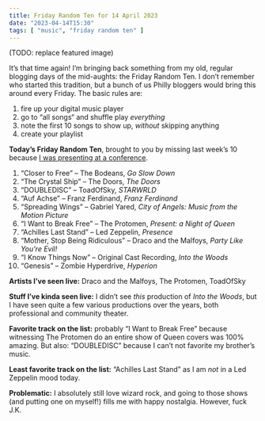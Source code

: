 ```yaml
---
title: Friday Random Ten for 14 April 2023
date: "2023-04-14T15:30"
tags: [ "music", "friday random ten" ]
---
```


(TODO: replace featured image)

It’s that time again! I’m bringing back something from my old, regular blogging days of the mid-aughts: the Friday Random Ten. I don’t remember who started this tradition, but a bunch of us Philly bloggers would bring this around every Friday. The basic rules are:

1. fire up your digital music player
1. go to “all songs“ and shuffle play _everything_
1. note the first 10 songs to show up, _without_ skipping anything
1. create your playlist

**Today’s Friday Random Ten**, brought to you by missing last week’s 10 because [I was presenting at a conference](https://pcaaca.org/conference/2023/).

1. “Closer to Free” &#8211; The Bodeans, _Go Slow Down_
2. “The Crystal Ship” &#8211; The Doors, _The Doors_
3. “DOUBLEDISC” &#8211; ToadOfSky, _STARWRLD_
4. “Auf Achse” &#8211; Franz Ferdinand, _Franz Ferdinand_
5. “Spreading Wings” &#8211; Gabriel Yared, _City of Angels: Music from the Motion Picture_
6. “I Want to Break Free” &#8211; The Protomen, _Present: a Night of Queen_
7. “Achilles Last Stand” &#8211; Led Zeppelin, _Presence_
8. “Mother, Stop Being Ridiculous” &#8211; Draco and the Malfoys, _Party Like You're Evil!_
9. “I Know Things Now” &#8211; Original Cast Recording, _Into the Woods_
10. “Genesis” &#8211; Zombie Hyperdrive, _Hyperion_

**Artists I’ve seen live:** Draco and the Malfoys, The Protomen, ToadOfSky

**Stuff I’ve kinda seen live:** I didn’t see _this_ production of _Into the Woods_, but I have seen quite a few various productions over the years, both professional and community theater.

**Favorite track on the list:** probably “I Want to Break Free” because witnessing The Protomen do an entire show of Queen covers was 100% amazing. But also: “DOUBLEDISC” because I can’t not favorite my brother’s music.

**Least favorite track on the list:** “Achilles Last Stand” as I am _not_ in a Led Zeppelin mood today.

**Problematic:** I absolutely still love wizard rock, and going to those shows (and putting one on myself!) fills me with happy nostalgia. However, fuck J.K.
